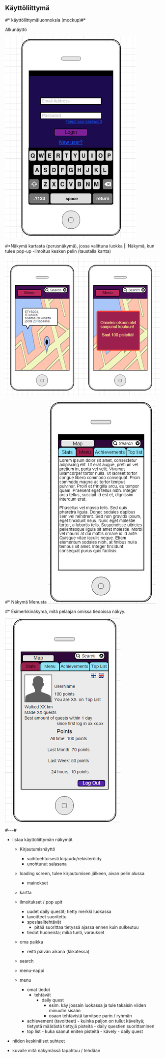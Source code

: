 ## Käyttöliittymä

#* käyttöliittymäluonnoksia (mockup)#*

Alkunäyttö

![Alkunäyttö](alkunäyttö.png)


#*Näkymä kartasta (perusnäkymä), jossa valittuna luokka || Näkymä, kun tulee pop-up -ilmoitus kesken pelin (taustalla kartta)

![käyttöliittymäesimerkit](kuvat2.png)


#* Näkymä Menusta
 ![käyttöliittymäesimerkki](menu.png) 


#* Esimerkkinäkymä, mitä pelaajan omissa tiedoissa näkyy.

 ![Statsit](Stats.png)



#---#


* listaa käyttöliittymän näkymät
   - Kirjautumisnäyttö
       - vaihtoehtoisesti kirjaudu/rekisteröidy
       - unohtunut salasana
   - loading screen, tulee kirjautumisen jälkeen, aivan pelin alussa
       - mainokset
   - kartta
    - ilmoitukset / pop upit
       - uudet daily questit; tietty merkki luokassa
       - tavoitteet suoritettu
       - spesiaalitehtävät 
            - pitää suorittaa tietyssä ajassa ennen kuin sulkeutuu
       - tiedot huoneista; mikä tunti, varaukset
    - oma paikka
        - reitti päivän aikana (klikatessa)
    - search
    - menu-nappi

  - menu
    - omat tiedot 
      - tehtävät
        - daily quest 
            - esim. käy jossain luokassa ja tule takaisin viiden minuutin sisään
            - osaan tehtävistä tarvitsee parin / ryhmän
    - achievement (tavoitteet)
            - kuinka paljon on tullut käveltyä; tietystä määrästä tiettyjä pisteitä
            - daily questien suorittaminen
    - top list
            - kuka saanut eniten pisteitä 
                - kävely
                - daily quest

 
* niiden keskinäiset suhteet


* kuvaile mitä näkymässä tapahtuu / tehdään



